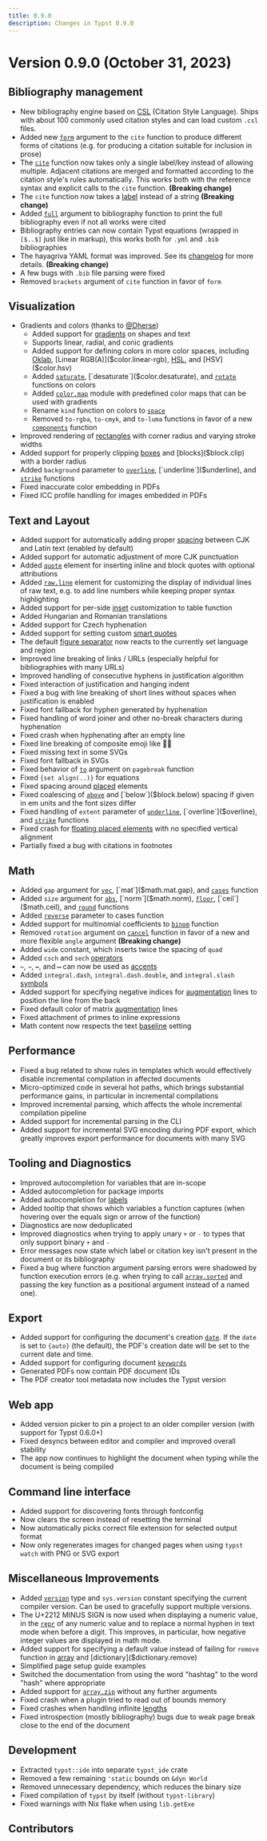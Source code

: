 ```yaml
---
title: 0.9.0
description: Changes in Typst 0.9.0
---
```


# Version 0.9.0 (October 31, 2023)

## Bibliography management
- New bibliography engine based on [CSL](https://citationstyles.org/) (Citation
  Style Language). Ships with about 100 commonly used citation styles and can
  load custom `.csl` files.
- Added new [`form`]($cite.form) argument to the `cite` function to produce
  different forms of citations (e.g. for producing a citation suitable for
  inclusion in prose)
- The [`cite`]($cite) function now takes only a single label/key instead of allowing
  multiple. Adjacent citations are merged and formatted according to the
  citation style's rules automatically. This works both with the reference
  syntax and explicit calls to the `cite` function. **(Breaking change)**
- The `cite` function now takes a [label]($label) instead of a string
  **(Breaking change)**
- Added [`full`]($bibliography.full) argument to bibliography function to print
  the full bibliography even if not all works were cited
- Bibliography entries can now contain Typst equations (wrapped in `[$..$]` just
  like in markup), this works both for `.yml` and `.bib` bibliographies
- The hayagriva YAML format was improved. See its
  [changelog](https://github.com/typst/hayagriva/blob/main/CHANGELOG.md) for
  more details. **(Breaking change)**
- A few bugs with `.bib` file parsing were fixed
- Removed `brackets` argument of `cite` function in favor of `form`

## Visualization
- Gradients and colors (thanks to [@Dherse](https://github.com/Dherse))
  - Added support for [gradients]($gradient) on shapes and text
  - Supports linear, radial, and conic gradients
  - Added support for defining colors in more color spaces, including
    [Oklab]($color.oklab), [Linear RGB(A)]($color.linear-rgb),
    [HSL]($color.hsl), and [HSV]($color.hsv)
  - Added [`saturate`]($color.saturate), [`desaturate`]($color.desaturate), and
    [`rotate`]($color.rotate) functions on colors
  - Added [`color.map`]($color/#predefined-color-maps) module with predefined
    color maps that can be used with gradients
  - Rename `kind` function on colors to [`space`]($color.space)
  - Removed `to-rgba`, `to-cmyk`, and `to-luma` functions in favor of a new
    [`components`]($color.components) function
- Improved rendering of [rectangles]($rect) with corner radius and varying
  stroke widths
- Added support for properly clipping [boxes]($box.clip) and
  [blocks]($block.clip) with a border radius
- Added `background` parameter to [`overline`]($overline), [`underline`]($underline), and [`strike`]($strike)
  functions
- Fixed inaccurate color embedding in PDFs
- Fixed ICC profile handling for images embedded in PDFs

## Text and Layout
- Added support for automatically adding proper
  [spacing]($text.cjk-latin-spacing) between CJK and Latin text (enabled by
  default)
- Added support for automatic adjustment of more CJK punctuation
- Added [`quote`]($quote) element for inserting inline and block quotes with optional
  attributions
- Added [`raw.line`]($raw.line) element for customizing the display of
  individual lines of raw text, e.g. to add line numbers while keeping proper
  syntax highlighting
- Added support for per-side [inset]($table.inset) customization to table
  function
- Added Hungarian and Romanian translations
- Added support for Czech hyphenation
- Added support for setting custom [smart quotes]($smartquote)
- The default [figure separator]($figure.caption.separator) now reacts to the
  currently set language and region
- Improved line breaking of links / URLs (especially helpful for bibliographies
  with many URLs)
- Improved handling of consecutive hyphens in justification algorithm
- Fixed interaction of justification and hanging indent
- Fixed a bug with line breaking of short lines without spaces when
  justification is enabled
- Fixed font fallback for hyphen generated by hyphenation
- Fixed handling of word joiner and other no-break characters during hyphenation
- Fixed crash when hyphenating after an empty line
- Fixed line breaking of composite emoji like 🏳️‍🌈
- Fixed missing text in some SVGs
- Fixed font fallback in SVGs
- Fixed behavior of [`to`]($pagebreak.to) argument on `pagebreak` function
- Fixed `{set align(..)}` for equations
- Fixed spacing around [placed]($place) elements
- Fixed coalescing of [`above`]($block.above) and [`below`]($block.below)
  spacing if given in em units and the font sizes differ
- Fixed handling of `extent` parameter of [`underline`]($underline), [`overline`]($overline), and
  [`strike`]($strike) functions
- Fixed crash for [floating placed elements]($place.float) with no specified
  vertical alignment
- Partially fixed a bug with citations in footnotes

## Math
- Added `gap` argument for [`vec`]($math.vec.gap), [`mat`]($math.mat.gap), and
  [`cases`]($math.cases.gap) function
- Added `size` argument for [`abs`]($math.abs), [`norm`]($math.norm),
  [`floor`]($math.floor), [`ceil`]($math.ceil), and [`round`]($math.round)
  functions
- Added [`reverse`]($math.cases.reverse) parameter to cases function
- Added support for multinomial coefficients to [`binom`]($math.binom) function
- Removed `rotation` argument on [`cancel`]($math.cancel) function in favor of a
  new and more flexible `angle` argument **(Breaking change)**
- Added `wide` constant, which inserts twice the spacing of `quad`
- Added `csch` and `sech` [operators]($math.op)
- `↼`, `⇀`, `↔`, and `⟷` can now be used as [accents]($math.accent)
- Added `integral.dash`, `integral.dash.double`, and `integral.slash`
  [symbols]($category/symbols/sym)
- Added support for specifying negative indices for
  [augmentation]($math.mat.augment) lines to position the line from the back
- Fixed default color of matrix [augmentation]($math.mat.augment) lines
- Fixed attachment of primes to inline expressions
- Math content now respects the text [baseline]($text.baseline) setting

## Performance
- Fixed a bug related to show rules in templates which would effectively disable
  incremental compilation in affected documents
- Micro-optimized code in several hot paths, which brings substantial
  performance gains, in particular in incremental compilations
- Improved incremental parsing, which affects the whole incremental compilation
  pipeline
- Added support for incremental parsing in the CLI
- Added support for incremental SVG encoding during PDF export, which greatly
  improves export performance for documents with many SVG

## Tooling and Diagnostics
- Improved autocompletion for variables that are in-scope
- Added autocompletion for package imports
- Added autocompletion for [labels]($label)
- Added tooltip that shows which variables a function captures (when hovering
  over the equals sign or arrow of the function)
- Diagnostics are now deduplicated
- Improved diagnostics when trying to apply unary `+` or `-` to types that only
  support binary `+` and `-`
- Error messages now state which label or citation key isn't present in the
  document or its bibliography
- Fixed a bug where function argument parsing errors were shadowed by function
  execution errors (e.g. when trying to call [`array.sorted`]($array.sorted) and
  passing the key function as a positional argument instead of a named one).

## Export
- Added support for configuring the document's creation
  [`date`]($document.date). If the `date` is set to `{auto}` (the default), the
  PDF's creation date will be set to the current date and time.
- Added support for configuring document [`keywords`]($document.keywords)
- Generated PDFs now contain PDF document IDs
- The PDF creator tool metadata now includes the Typst version

## Web app
- Added version picker to pin a project to an older compiler version
  (with support for Typst 0.6.0+)
- Fixed desyncs between editor and compiler and improved overall stability
- The app now continues to highlight the document when typing while the document
  is being compiled

## Command line interface
- Added support for discovering fonts through fontconfig
- Now clears the screen instead of resetting the terminal
- Now automatically picks correct file extension for selected output format
- Now only regenerates images for changed pages when using `typst watch` with
  PNG or SVG export

## Miscellaneous Improvements
- Added [`version`]($version) type and `sys.version` constant specifying the current
  compiler version. Can be used to gracefully support multiple versions.
- The U+2212 MINUS SIGN is now used when displaying a numeric value, in the
  [`repr`]($repr) of any numeric value and to replace a normal hyphen in text mode when
  before a digit. This improves, in particular, how negative integer values are
  displayed in math mode.
- Added support for specifying a default value instead of failing for `remove`
  function in [array]($array.remove) and [dictionary]($dictionary.remove)
- Simplified page setup guide examples
- Switched the documentation from using the word "hashtag" to the word "hash"
  where appropriate
- Added support for [`array.zip`]($array.zip) without any further arguments
- Fixed crash when a plugin tried to read out of bounds memory
- Fixed crashes when handling infinite [lengths]($length)
- Fixed introspection (mostly bibliography) bugs due to weak page break close to
  the end of the document

## Development
- Extracted `typst::ide` into separate `typst_ide` crate
- Removed a few remaining `'static` bounds on `&dyn World`
- Removed unnecessary dependency, which reduces the binary size
- Fixed compilation of `typst` by itself (without `typst-library`)
- Fixed warnings with Nix flake when using `lib.getExe`

## Contributors
<contributors from="v0.8.0" to="v0.9.0" />
